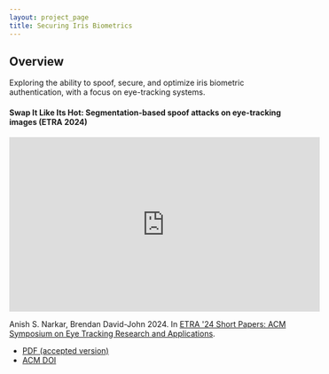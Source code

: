```yaml
---
layout: project_page
title: Securing Iris Biometrics
---
```


## Overview

Exploring the ability to spoof, secure, and optimize iris biometric authentication, with a focus on eye-tracking systems.

#### Swap It Like Its Hot: Segmentation-based spoof attacks on eye-tracking images (ETRA 2024)

<iframe width="560" height="315" src="https://www.youtube.com/embed/hMgVHMitnvA?si=iasNRHH2zy3LtCXs" title="YouTube video player" frameborder="0" allow="accelerometer; autoplay; clipboard-write; encrypted-media; gyroscope; picture-in-picture; web-share" referrerpolicy="strict-origin-when-cross-origin" allowfullscreen></iframe>

Anish S. Narkar, Brendan David-John 2024. In [ETRA '24 Short Papers: ACM Symposium on Eye Tracking Research and Applications](https://etra.acm.org/2024/).

 - [PDF (accepted version)](https://arxiv.org/pdf/2404.13827)
 - [ACM DOI](https://doi.org/10.1145/3649902.3653341)
